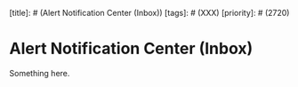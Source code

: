 [title]: # (Alert Notification Center (Inbox))
[tags]: # (XXX)
[priority]: # (2720)
# Alert Notification Center (Inbox)
Something here.
